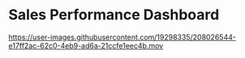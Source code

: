 # Sales Performance Dashboard
https://user-images.githubusercontent.com/19298335/208026544-e17ff2ac-62c0-4eb9-ad6a-21ccfe1eec4b.mov

